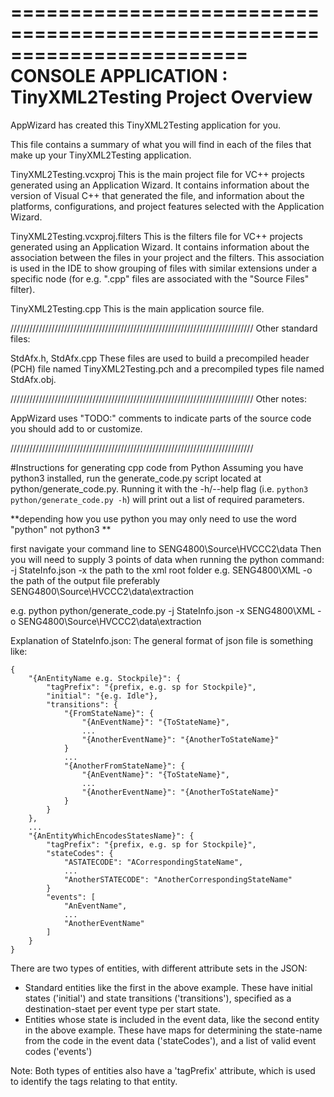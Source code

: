 ========================================================================
    CONSOLE APPLICATION : TinyXML2Testing Project Overview
========================================================================

AppWizard has created this TinyXML2Testing application for you.

This file contains a summary of what you will find in each of the files that
make up your TinyXML2Testing application.


TinyXML2Testing.vcxproj
    This is the main project file for VC++ projects generated using an Application Wizard.
    It contains information about the version of Visual C++ that generated the file, and
    information about the platforms, configurations, and project features selected with the
    Application Wizard.

TinyXML2Testing.vcxproj.filters
    This is the filters file for VC++ projects generated using an Application Wizard. 
    It contains information about the association between the files in your project 
    and the filters. This association is used in the IDE to show grouping of files with
    similar extensions under a specific node (for e.g. ".cpp" files are associated with the
    "Source Files" filter).

TinyXML2Testing.cpp
    This is the main application source file.

/////////////////////////////////////////////////////////////////////////////
Other standard files:

StdAfx.h, StdAfx.cpp
    These files are used to build a precompiled header (PCH) file
    named TinyXML2Testing.pch and a precompiled types file named StdAfx.obj.

/////////////////////////////////////////////////////////////////////////////
Other notes:

AppWizard uses "TODO:" comments to indicate parts of the source code you
should add to or customize.

/////////////////////////////////////////////////////////////////////////////

#Instructions for generating cpp code from Python
Assuming you have python3 installed, run the generate_code.py script located at python/generate_code.py.
Running it with  the -h/--help flag (i.e. `python3 python/generate_code.py -h`) will print out a list of required parameters.

**depending how you use python you may only need to use the word "python" not python3 **

first navigate your command line to SENG4800\Source\HVCCC2\data
Then you will need to supply 3 points of data when running the python command:
-j StateInfo.json
-x the path to the xml root folder e.g. SENG4800\XML
-o the path of the output file preferably SENG4800\Source\HVCCC2\data\extraction

e.g. python python/generate_code.py -j  StateInfo.json -x SENG4800\XML -o SENG4800\Source\HVCCC2\data\extraction



Explanation of StateInfo.json:
The general format of json file is something like:
```
{
	"{AnEntityName e.g. Stockpile}": {
		"tagPrefix": "{prefix, e.g. sp for Stockpile}",
		"initial": "{e.g. Idle"},
		"transitions": {
			"{FromStateName}": {
			    "{AnEventName}": "{ToStateName}",
			    ...
			    "{AnotherEventName}": "{AnotherToStateName}"
			}
			...
			"{AnotherFromStateName}": {
			    "{AnEventName}": "{ToStateName}",
			    ...
			    "{AnotherEventName}": "{AnotherToStateName}"
			}
		}
	},
	...
	"{AnEntityWhichEncodesStatesName}": {
		"tagPrefix": "{prefix, e.g. sp for Stockpile}",
		"stateCodes": {
		    "ASTATECODE": "ACorrespondingStateName",
		    ...
		    "AnotherSTATECODE": "AnotherCorrespondingStateName"
		}
		"events": [
		    "AnEventName",
		    ...
		    "AnotherEventName"
		]
	}
}
```
There are two types of entities, with different attribute sets in the JSON:
- Standard entities like the first in the above example. These have initial states ('initial') and state transitions ('transitions'), specified as a destination-staet per event type per start state.
- Entities whose state is included in the event data, like the second entity in the above example. These have maps for determining the state-name from the code in the event data ('stateCodes'), and a list of valid event codes ('events')

Note: Both types of entities also have a 'tagPrefix' attribute, which is used to identify the tags relating to that entity.
